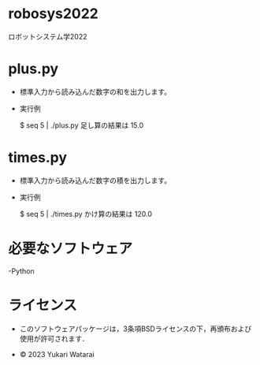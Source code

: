 # robosys2022
ロボットシステム学2022

# plus.py
- 標準入力から読み込んだ数字の和を出力します。
- 実行例


	$ seq 5 | ./plus.py
	足し算の結果は
	15.0


# times.py
- 標準入力から読み込んだ数字の積を出力します。
- 実行例

	$ seq 5 | ./times.py
	かけ算の結果は
	120.0

# 必要なソフトウェア
-Python



# ライセンス
- このソフトウェアパッケージは，3条項BSDライセンスの下，再頒布および使用が許可されます．

- © 2023 Yukari Watarai

